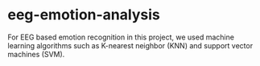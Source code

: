 # eeg-emotion-analysis
For EEG based emotion recognition in this project, we used machine learning algorithms such as K-nearest neighbor (KNN) and support vector machines (SVM). 
